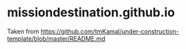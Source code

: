 # missiondestination.github.io

Taken from https://github.com/tmKamal/under-construction-template/blob/master/README.md

